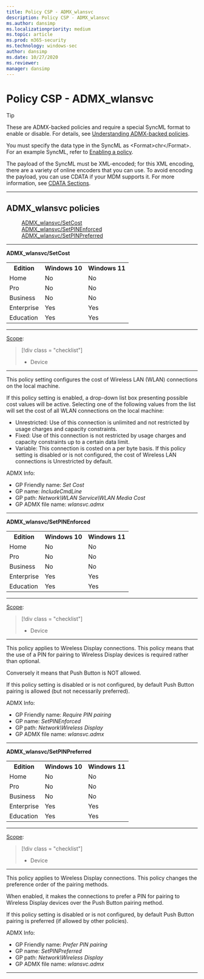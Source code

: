 ```yaml
---
title: Policy CSP - ADMX_wlansvc
description: Policy CSP - ADMX_wlansvc
ms.author: dansimp
ms.localizationpriority: medium
ms.topic: article
ms.prod: m365-security
ms.technology: windows-sec
author: dansimp
ms.date: 10/27/2020
ms.reviewer: 
manager: dansimp
---
```


# Policy CSP - ADMX_wlansvc
>[!TIP]
> These are ADMX-backed policies and require a special SyncML format to enable or disable. For details, see [Understanding ADMX-backed policies](./understanding-admx-backed-policies.md).
> 
> You must specify the data type in the SyncML as &lt;Format&gt;chr&lt;/Format&gt;. For an example SyncML, refer to [Enabling a policy](./understanding-admx-backed-policies.md#enabling-a-policy).
> 
> The payload of the SyncML must be XML-encoded; for this XML encoding, there are a variety of online encoders that you can use. To avoid encoding the payload, you can use CDATA if your MDM supports it. For more information, see [CDATA Sections](http://www.w3.org/TR/REC-xml/#sec-cdata-sect).


<hr/>

<!--Policies-->
## ADMX_wlansvc policies  

<dl>
  <dd>
    <a href="#admx-wlansvc-setcost">ADMX_wlansvc/SetCost</a>
  </dd>
  <dd>
    <a href="#admx-wlansvc-setpinenforced">ADMX_wlansvc/SetPINEnforced</a>
  </dd>
  <dd>
    <a href="#admx-wlansvc-setpinpreferred">ADMX_wlansvc/SetPINPreferred</a>
  </dd>
</dl>


<hr/>

<!--Policy-->
<a href="" id="admx-wlansvc-setcost"></a>**ADMX_wlansvc/SetCost**  

<!--SupportedSKUs-->
<table>
<tr>
    <th>Edition</th>
    <th>Windows 10</th>
    <th>Windows 11</th> 
</tr>
<tr>
    <td>Home</td>
    <td>No</td>
    <td>No</td>
</tr>
<tr>
    <td>Pro</td>
    <td>No</td>
    <td>No</td>
</tr>
<tr>
    <td>Business</td>
    <td>No</td>
    <td>No</td>
</tr>
<tr>
    <td>Enterprise</td>
    <td>Yes</td>
    <td>Yes</td>
</tr>
<tr>
    <td>Education</td>
    <td>Yes</td>
    <td>Yes</td>
</tr>
</table>

<!--/SupportedSKUs-->
<hr/>

<!--Scope-->
[Scope](./policy-configuration-service-provider.md#policy-scope):

> [!div class = "checklist"]
> * Device

<hr/>

<!--/Scope-->
<!--Description-->
This policy setting configures the cost of Wireless LAN (WLAN) connections on the local machine.

If this policy setting is enabled, a drop-down list box presenting possible cost values will be active. Selecting one of the following values from the list will set the cost of all WLAN connections on the local machine:

- Unrestricted: Use of this connection is unlimited and not restricted by usage charges and capacity constraints.
- Fixed: Use of this connection is not restricted by usage charges and capacity constraints up to a certain data limit.  
- Variable: This connection is costed on a per byte basis.  If this policy setting is disabled or is not configured, the cost of Wireless LAN connections is Unrestricted by default.

<!--/Description-->


<!--ADMXBacked-->
ADMX Info:  
-   GP Friendly name: *Set Cost*
-   GP name: *IncludeCmdLine*
-   GP path: *Network\WLAN Service\WLAN Media Cost*
-   GP ADMX file name: *wlansvc.admx*

<!--/ADMXBacked-->
<!--/Policy-->
<hr/>

<!--Policy-->
<a href="" id="admx-wlansvc-setpinenforced"></a>**ADMX_wlansvc/SetPINEnforced**  

<!--SupportedSKUs-->
<table>
<tr>
    <th>Edition</th>
    <th>Windows 10</th>
    <th>Windows 11</th> 
</tr>
<tr>
    <td>Home</td>
    <td>No</td>
    <td>No</td>
</tr>
<tr>
    <td>Pro</td>
    <td>No</td>
    <td>No</td>
</tr>
<tr>
    <td>Business</td>
    <td>No</td>
    <td>No</td>
</tr>
<tr>
    <td>Enterprise</td>
    <td>Yes</td>
    <td>Yes</td>
</tr>
<tr>
    <td>Education</td>
    <td>Yes</td>
    <td>Yes</td>
</tr>
</table>

<!--/SupportedSKUs-->
<hr/>

<!--Scope-->
[Scope](./policy-configuration-service-provider.md#policy-scope):

> [!div class = "checklist"]
> * Device

<hr/>

<!--/Scope-->
<!--Description-->
This policy applies to Wireless Display connections. This policy means that the use of a PIN for pairing to Wireless Display devices is required rather than optional.

Conversely it means that Push Button is NOT allowed.

If this policy setting is disabled or is not configured, by default Push Button pairing is allowed (but not necessarily preferred).

<!--/Description-->


<!--ADMXBacked-->
ADMX Info:  
-   GP Friendly name: *Require PIN pairing*
-   GP name: *SetPINEnforced*
-   GP path: *Network\Wireless Display*
-   GP ADMX file name: *wlansvc.admx*

<!--/ADMXBacked-->
<!--/Policy-->
<hr/>

<!--Policy-->
<a href="" id="admx-wlansvc-setpinpreferred"></a>**ADMX_wlansvc/SetPINPreferred**  

<!--SupportedSKUs-->
<table>
<tr>
    <th>Edition</th>
    <th>Windows 10</th>
    <th>Windows 11</th> 
</tr>
<tr>
    <td>Home</td>
    <td>No</td>
    <td>No</td>
</tr>
<tr>
    <td>Pro</td>
    <td>No</td>
    <td>No</td>
</tr>
<tr>
    <td>Business</td>
    <td>No</td>
    <td>No</td>
</tr>
<tr>
    <td>Enterprise</td>
    <td>Yes</td>
    <td>Yes</td>
</tr>
<tr>
    <td>Education</td>
    <td>Yes</td>
    <td>Yes</td>
</tr>
</table>

<!--/SupportedSKUs-->
<hr/>

<!--Scope-->
[Scope](./policy-configuration-service-provider.md#policy-scope):

> [!div class = "checklist"]
> * Device

<hr/>

<!--/Scope-->
<!--Description-->
This policy applies to Wireless Display connections. This policy changes the preference order of the pairing methods.

When enabled, it makes the connections to prefer a PIN for pairing to Wireless Display devices over the Push Button pairing method.

If this policy setting is disabled or is not configured, by default Push Button pairing is preferred (if allowed by other policies).

<!--/Description-->


<!--ADMXBacked-->
ADMX Info:  
-   GP Friendly name: *Prefer PIN pairing*
-   GP name: *SetPINPreferred*
-   GP path: *Network\Wireless Display*
-   GP ADMX file name: *wlansvc.admx*

<!--/ADMXBacked-->
<!--/Policy-->
<hr/>



<!--/Policies-->

